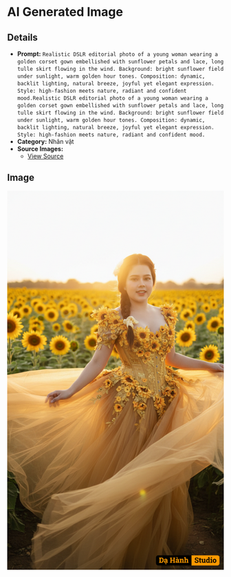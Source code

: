 # AI Generated Image

## Details
- **Prompt:** `Realistic DSLR editorial photo of a young woman wearing a golden corset gown embellished with sunflower petals and lace, long tulle skirt flowing in the wind.
Background: bright sunflower field under sunlight, warm golden hour tones.
Composition: dynamic, backlit lighting, natural breeze, joyful yet elegant expression.
Style: high-fashion meets nature, radiant and confident mood.Realistic DSLR editorial photo of a young woman wearing a golden corset gown embellished with sunflower petals and lace, long tulle skirt flowing in the wind.
Background: bright sunflower field under sunlight, warm golden hour tones.
Composition: dynamic, backlit lighting, natural breeze, joyful yet elegant expression.
Style: high-fashion meets nature, radiant and confident mood.`
- **Category:** Nhân vật
- **Source Images:**
  - [View Source](https://raw.githubusercontent.com/lenzcomvth/ImageLibrary/main/Female.png)

## Image
![AI Generated Image](./image-2025-10-12T10-15-41-368Z-y7jy9.png)